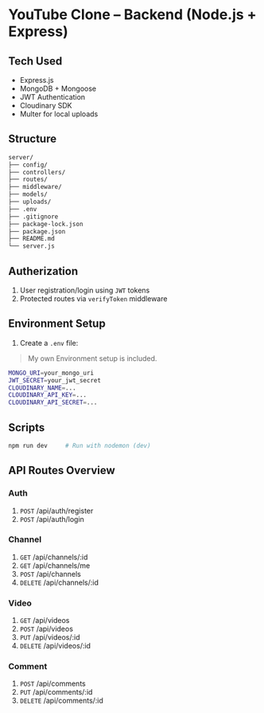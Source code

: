 # YouTube Clone – Backend (Node.js + Express)

## Tech Used

- Express.js
- MongoDB + Mongoose
- JWT Authentication
- Cloudinary SDK
- Multer for local uploads

## Structure

```bash
server/
├── config/
├── controllers/
├── routes/
├── middleware/
├── models/
├── uploads/
├── .env
├── .gitignore
├── package-lock.json
├── package.json
├── README.md
└── server.js
```

## Autherization

1. User registration/login using `JWT` tokens
2. Protected routes via `verifyToken` middleware

## Environment Setup

1. Create a `.env` file:

> My own Environment setup is included.

```bash
MONGO_URI=your_mongo_uri
JWT_SECRET=your_jwt_secret
CLOUDINARY_NAME=...
CLOUDINARY_API_KEY=...
CLOUDINARY_API_SECRET=...
```

## Scripts

```bash
npm run dev     # Run with nodemon (dev)
```

## API Routes Overview

### Auth

1. `POST` /api/auth/register
2. `POST` /api/auth/login

### Channel

1. `GET` /api/channels/:id
2. `GET` /api/channels/me
3. `POST` /api/channels
4. `DELETE` /api/channels/:id

### Video

1. `GET` /api/videos
2. `POST` /api/videos
3. `PUT` /api/videos/:id
4. `DELETE` /api/videos/:id

### Comment

1. `POST` /api/comments
2. `PUT` /api/comments/:id
3. `DELETE` /api/comments/:id
